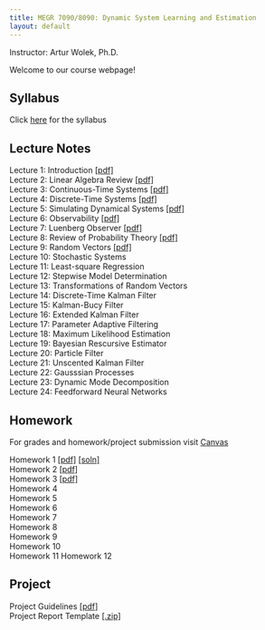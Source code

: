 ```yaml
---
title: MEGR 7090/8090: Dynamic System Learning and Estimation 
layout: default
---
```

Instructor: Artur Wolek, Ph.D.

Welcome to our course webpage!

## Syllabus
Click [here](syllabus.pdf) for the syllabus

## Lecture Notes
Lecture 1: Introduction [[pdf]](lectures/L1_Introduction.pdf)  
Lecture 2: Linear Algebra Review [[pdf]](lectures/L2_LinearAlgebraReview.pdf)  
Lecture 3: Continuous-Time Systems [[pdf]](lectures/L3_ContinuousSystems.pdf)  
Lecture 4: Discrete-Time Systems [[pdf]](lectures/L4_DiscreteSystems.pdf)  
Lecture 5: Simulating Dynamical Systems [[pdf]](lectures/L5_Simulation.pdf)    
Lecture 6: Observability [[pdf]](lectures/L6_Observability.pdf)    
Lecture 7: Luenberg Observer [[pdf]](lectures/L7_LuenbergObserver.pdf)  
Lecture 8: Review of Probability Theory [[pdf]](lectures/L8_IntroProbablity.pdf)    
Lecture 9: Random Vectors [[pdf]](lectures/L9_RandomVectors.pdf)    
Lecture 10: Stochastic Systems  
Lecture 11: Least-square Regression    
Lecture 12: Stepwise Model Determination    
Lecture 13: Transformations of Random Vectors    
Lecture 14: Discrete-Time Kalman Filter    
Lecture 15: Kalman-Bucy Filter    
Lecture 16: Extended Kalman Filter    
Lecture 17: Parameter Adaptive Filtering    
Lecture 18: Maximum Likelihood Estimation    
Lecture 19: Bayesian Rescursive Estimator    
Lecture 20: Particle Filter    
Lecture 21: Unscented Kalman Filter    
Lecture 22: Gausssian Processes    
Lecture 23: Dynamic Mode Decomposition    
Lecture 24: Feedforward Neural Networks    

## Homework
For grades and homework/project submission visit [Canvas](https://canvas.charlotte.edu/)
  
Homework 1 [[pdf]](homework/H1.pdf) [[soln]](homework/H1soln.pdf)  
Homework 2 [[pdf]](homework/H2.pdf)   
Homework 3 [[pdf]](homework/H3.pdf)   
Homework 4  
Homework 5  
Homework 6  
Homework 7  
Homework 8  
Homework 9  
Homework 10   
Homework 11 
Homework 12 

## Project
Project Guidelines [[pdf]](project/project.pdf)  
Project Report Template [[.zip]](project/template.zip)

 
 
